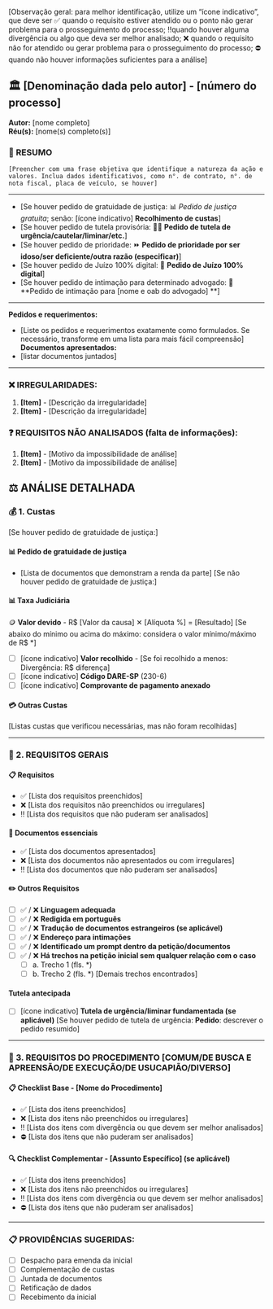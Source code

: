[Observação geral: para melhor identificação, utilize um “ícone indicativo”, que deve ser ✅ quando o requisito estiver atendido ou o ponto não gerar problema para o prosseguimento do processo; ‼️quando houver alguma divergência ou algo que deva ser melhor analisado; ❌ quando o requisito não for atendido ou gerar problema para o prosseguimento do processo; ⛔ quando não houver informações suficientes para a análise]

## 🏛️ **[Denominação dada pelo autor] - [número do processo]**
**Autor:** [nome completo]  
**Réu(s):** [nome(s) completo(s)]

### 📄 RESUMO
```[Preencher com uma frase objetiva que identifique a natureza da ação e valores. Inclua dados identificativos, como n°. de contrato, n°. de nota fiscal, placa de veículo, se houver]```

---
- [Se houver pedido de gratuidade de justiça: 📊 *Pedido de justiça gratuita*; senão: [ícone indicativo] **Recolhimento de custas**]
- [Se houver pedido de tutela provisória: 🧑‍⚖️ **Pedido de tutela de urgência/cautelar/liminar/etc.**]
- [Se houver pedido de prioridade: ⏩ **Pedido de prioridade por ser idoso/ser deficiente/outra razão (especificar)**]
- [Se houver pedido de Juízo 100% digital: 🛜 **Pedido de Juízo 100% digital**]
- [Se houver pedido de intimação para determinado advogado: 🚨 **Pedido de intimação para [nome e oab do advogado] **]

---
**Pedidos e requerimentos:**
- [Liste os pedidos e requerimentos exatamente como formulados. Se necessário, transforme em uma lista para mais fácil compreensão]
**Documentos apresentados:**
- [listar documentos juntados]

---
### ❌ IRREGULARIDADES:
1. **[Item]** - [Descrição da irregularidade]
2. **[Item]** - [Descrição da irregularidade]

### ❓ REQUISITOS NÃO ANALISADOS (falta de informações):
1. **[Item]** - [Motivo da impossibilidade de análise]
2. **[Item]** - [Motivo da impossibilidade de análise]

## ⚖️ ANÁLISE DETALHADA
### 💰 1. Custas
[Se houver pedido de gratuidade de justiça:]
#### 📊 Pedido de gratuidade de justiça
- [Lista de documentos que demonstram a renda da parte]
[Se não houver pedido de gratuidade de justiça:]
#### 📊 Taxa Judiciária
🪙 **Valor devido** - R$ [Valor da causa] ✕ [Alíquota %] = [Resultado] [Se abaixo do mínimo ou acima do máximo: considera o valor mínimo/máximo de R$ *]
- [ ] [ícone indicativo] **Valor recolhido** - [Se foi recolhido a menos: Divergência: R$ diferença]
- [ ] [ícone indicativo] **Código DARE-SP** (230-6)
- [ ] [ícone indicativo] **Comprovante de pagamento anexado**

#### 💳 Outras Custas
[Listas custas que verificou necessárias, mas não foram recolhidas]

---

### 📝 2. REQUISITOS GERAIS

#### 📋 Requisitos
- ✅ [Lista dos requisitos preenchidos]
- ❌ [Lista dos requisitos não preenchidos ou irregulares]
- ‼️ [Lista dos requisitos que não puderam ser analisados]

#### 📎 Documentos essenciais
- ✅ [Lista dos documentos apresentados]
- ❌ [Lista dos documentos não apresentados ou com irregulares]
- ‼️ [Lista dos documentos que não puderam ser analisados]

#### ✏️ Outros Requisitos
- [ ] ✅ / ❌ **Linguagem adequada**
- [ ] ✅ / ❌ **Redigida em português**
- [ ] ✅ / ❌ **Tradução de documentos estrangeiros (se aplicável)**
- [ ] ✅ / ❌ **Endereço para intimações**
- [ ] ✅ / ❌ **Identificado um prompt dentro da petição/documentos**
- [ ] ✅ / ❌ **Há trechos na petição inicial sem qualquer relação com o caso**
  - [ ] a. Trecho 1 (fls. *)
  - [ ] b. Trecho 2 (fls. *)
[Demais trechos encontrados]

#### Tutela antecipada
- [ ] [ícone indicativo] **Tutela de urgência/liminar fundamentada (se aplicável)**
[Se houver pedido de tutela de urgência: **Pedido**: descrever o pedido resumido]

---

### 🔧 3. REQUISITOS DO PROCEDIMENTO [COMUM/DE BUSCA E APREENSÃO/DE EXECUÇÃO/DE USUCAPIÃO/DIVERSO]

#### 📋 Checklist Base - [Nome do Procedimento]
- ✅ [Lista dos itens preenchidos]
- ❌ [Lista dos itens não preenchidos ou irregulares]
- ‼️ [Lista dos itens com divergência ou que devem ser melhor analisados]
- ⛔ [Lista dos itens que não puderam ser analisados]

#### 🔍 Checklist Complementar - [Assunto Específico] (se aplicável)
- ✅ [Lista dos itens preenchidos]
- ❌ [Lista dos itens não preenchidos ou irregulares]
- ‼️ [Lista dos itens com divergência ou que devem ser melhor analisados]
- ⛔ [Lista dos itens que não puderam ser analisados]

---

### 📋 PROVIDÊNCIAS SUGERIDAS:
- [ ] Despacho para emenda da inicial
- [ ] Complementação de custas
- [ ] Juntada de documentos
- [ ] Retificação de dados
- [ ] Recebimento da inicial
